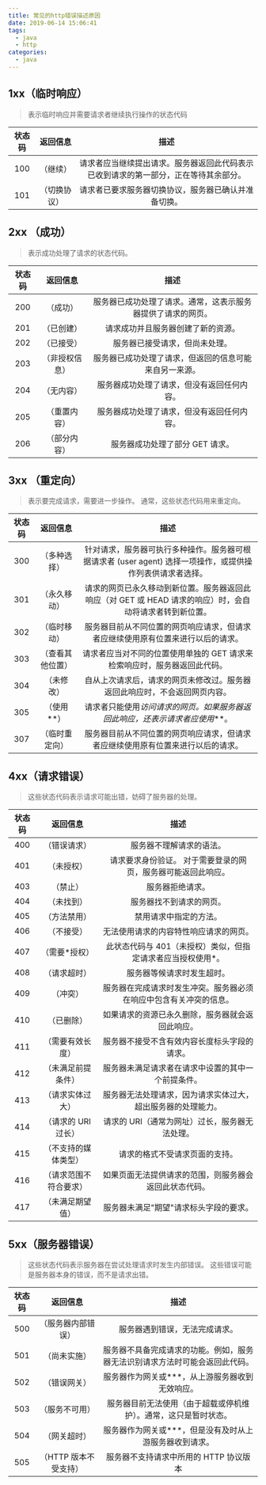 ```yaml
---
title: 常见的http错误描述原因
date: 2019-06-14 15:06:41
tags:
  - java
  - http
categories:
  - java
---
```


## 1xx（临时响应）

> 表示临时响应并需要请求者继续执行操作的状态代码

状态码|返回信息|描述
:-:|:-:|:-:
100 |（继续）| 请求者应当继续提出请求。服务器返回此代码表示已收到请求的第一部分，正在等待其余部分。
101 |（切换协议）| 请求者已要求服务器切换协议，服务器已确认并准备切换。

## 2xx （成功）

> 表示成功处理了请求的状态代码。

状态码|返回信息|描述
:-:|:-:|:-:
200 |（成功）| 服务器已成功处理了请求。通常，这表示服务器提供了请求的网页。
201|（已创建）| 请求成功并且服务器创建了新的资源。
202 |（已接受）| 服务器已接受请求，但尚未处理。
203 |（非授权信息）| 服务器已成功处理了请求，但返回的信息可能来自另一来源。
204 |（无内容）| 服务器成功处理了请求，但没有返回任何内容。
205 |（重置内容）| 服务器成功处理了请求，但没有返回任何内容。
206 |（部分内容）| 服务器成功处理了部分 GET 请求。

## 3xx （重定向）

> 表示要完成请求，需要进一步操作。 通常，这些状态代码用来重定向。

状态码|返回信息|描述
:-:|:-:|:-:
300 |（多种选择） |针对请求，服务器可执行多种操作。服务器可根据请求者 (user agent) 选择一项操作，或提供操作列表供请求者选择。
301 |（永久移动）| 请求的网页已永久移动到新位置。服务器返回此响应（对 GET 或 HEAD 请求的响应）时，会自动将请求者转到新位置。
302 |（临时移动）| 服务器目前从不同位置的网页响应请求，但请求者应继续使用原有位置来进行以后的请求。
303 |（查看其他位置）| 请求者应当对不同的位置使用单独的 GET 请求来检索响应时，服务器返回此代码。
304 |（未修改）| 自从上次请求后，请求的网页未修改过。服务器返回此响应时，不会返回网页内容。
305 |（使用**）| 请求者只能使用*访问请求的网页。如果服务器返回此响应，还表示请求者应使用***。
307 |（临时重定向）| 服务器目前从不同位置的网页响应请求，但请求者应继续使用原有位置来进行以后的请求。

## 4xx（请求错误）

> 这些状态代码表示请求可能出错，妨碍了服务器的处理。

状态码|返回信息|描述
:-:|:-:|:-:
400 |（错误请求）| 服务器不理解请求的语法。
401 |（未授权）| 请求要求身份验证。 对于需要登录的网页，服务器可能返回此响应。
403 |（禁止）| 服务器拒绝请求。
404 |（未找到）| 服务器找不到请求的网页。
405 |（方法禁用）| 禁用请求中指定的方法。
406 |（不接受）| 无法使用请求的内容特性响应请求的网页。
407 |（需要*授权）| 此状态代码与 401（未授权）类似，但指定请求者应当授权使用*。
408 |（请求超时）| 服务器等候请求时发生超时。
409 |（冲突）| 服务器在完成请求时发生冲突。服务器必须在响应中包含有关冲突的信息。
410 |（已删除）| 如果请求的资源已永久删除，服务器就会返回此响应。
411 |（需要有效长度）| 服务器不接受不含有效内容长度标头字段的请求。
412 |（未满足前提条件）| 服务器未满足请求者在请求中设置的其中一个前提条件。
413 |（请求实体过大）| 服务器无法处理请求，因为请求实体过大，超出服务器的处理能力。
414 |（请求的 URI 过长）| 请求的 URI（通常为网址）过长，服务器无法处理。
415 |（不支持的媒体类型）| 请求的格式不受请求页面的支持。
416 |（请求范围不符合要求）| 如果页面无法提供请求的范围，则服务器会返回此状态代码。
417 |（未满足期望值）| 服务器未满足"期望"请求标头字段的要求。

## 5xx（服务器错误）

> 这些状态代码表示服务器在尝试处理请求时发生内部错误。 这些错误可能是服务器本身的错误，而不是请求出错。

状态码|返回信息|描述
:-:|:-:|:-:
500 |（服务器内部错误）| 服务器遇到错误，无法完成请求。
501 |（尚未实施）| 服务器不具备完成请求的功能。例如，服务器无法识别请求方法时可能会返回此代码。
502 |（错误网关）| 服务器作为网关或***，从上游服务器收到无效响应。
503 |（服务不可用）| 服务器目前无法使用（由于超载或停机维护）。通常，这只是暂时状态。
504 |（网关超时）| 服务器作为网关或***，但是没有及时从上游服务器收到请求。
505 |（HTTP 版本不受支持）| 服务器不支持请求中所用的 HTTP 协议版本
